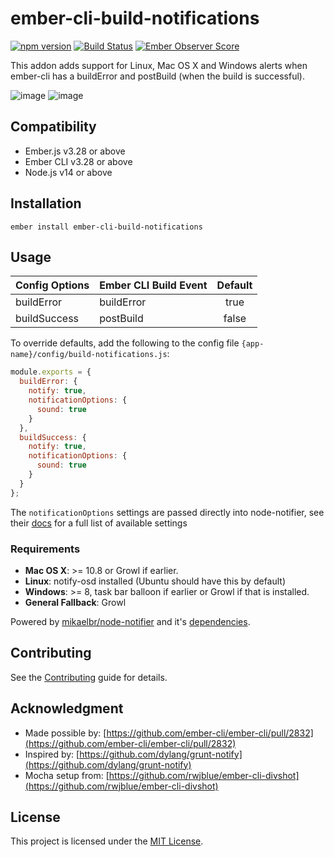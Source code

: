 # ember-cli-build-notifications

[![npm version](https://badge.fury.io/js/ember-cli-build-notifications.svg)](https://badge.fury.io/js/ember-cli-build-notifications)
[![Build Status](https://travis-ci.org/pdud/ember-cli-build-notifications.svg?branch=master)](https://travis-ci.org/pdud/ember-cli-build-notifications)
[![Ember Observer Score](https://emberobserver.com/badges/ember-cli-build-notifications.svg)](https://emberobserver.com/addons/ember-cli-build-notifications)

This addon adds support for Linux, Mac OS X and Windows alerts when ember-cli has a buildError and postBuild (when the build is successful).

![image](example.png)
![image](build_success_example.png)

## Compatibility

* Ember.js v3.28 or above
* Ember CLI v3.28 or above
* Node.js v14 or above


## Installation

```
ember install ember-cli-build-notifications
```


## Usage

| Config Options | Ember CLI Build Event | Default |
| -------------- |:----------------------|:-------:|
| buildError     | buildError            | true    |
| buildSuccess   | postBuild             | false   |

To override defaults, add the following to the config file `{app-name}/config/build-notifications.js`:

```javascript
module.exports = {
  buildError: {
    notify: true,
    notificationOptions: {
      sound: true
    }
  },
  buildSuccess: {
    notify: true,
    notificationOptions: {
      sound: true
    }
  }
};
```

The `notificationOptions` settings are passed directly into node-notifier, see their [docs](https://github.com/mikaelbr/node-notifier#all-notification-options-with-their-defaults) for a full list of available settings

### Requirements

- **Mac OS X**: >= 10.8 or Growl if earlier.
- **Linux**: notify-osd installed (Ubuntu should have this by default)
- **Windows**: >= 8, task bar balloon if earlier or Growl if that is installed.
- **General Fallback**: Growl

Powered by [mikaelbr/node-notifier](https://github.com/mikaelbr/node-notifier) and it's [dependencies](https://github.com/mikaelbr/node-notifier#thanks-to-oss).

## Contributing

See the [Contributing](CONTRIBUTING.md) guide for details.

## Acknowledgment

* Made possible by: [https://github.com/ember-cli/ember-cli/pull/2832](https://github.com/ember-cli/ember-cli/pull/2832)
* Inspired by: [https://github.com/dylang/grunt-notify](https://github.com/dylang/grunt-notify)
* Mocha setup from: [https://github.com/rwjblue/ember-cli-divshot](https://github.com/rwjblue/ember-cli-divshot)

## License

This project is licensed under the [MIT License](LICENSE.md).
